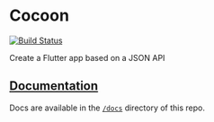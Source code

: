 # Cocoon

[![Build Status](https://travis-ci.com/netsells/cocoon.svg?token=DiqKJJ5WUURHNCgsBBXw&branch=develop)](https://travis-ci.com/netsells/cocoon)

Create a Flutter app based on a JSON API

## [Documentation](docs/README.md)

Docs are available in the [`/docs`](docs/README.md) directory of this repo.
